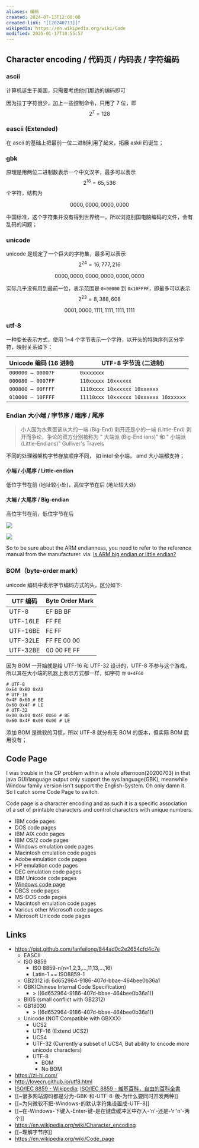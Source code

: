```yaml
---
aliases: 编码
created: 2024-07-13T12:00:00
created-link: "[[20240713]]"
wikipedia: https://en.wikipedia.org/wiki/Code
modified: 2025-01-17T10:55:57
---
```


## Character encoding / 代码页 / 内码表 / 字符编码

### ascii

计算机诞生于美国，只需要考虑他们那边的编码即可

因为拉丁字符很少，加上一些控制命令，只用了 7 位，即 $$2^7 = 128$$

### eascii (Extended)

在 ascii 的基础上把最前一位二进制利用了起来，拓展 askii 码诞生；

### gbk

原理是用两位二进制数表示一个中文汉字，最多可以表示 $$2^{16} = 65,536$$ 个字符，结构为

$$0000,0000,0000,0000$$

中国标准，这个字符集并没有得到世界统一，所以浏览别国电脑编码的文件，会有乱码的问题；

### unicode

unicode 是规定了一个巨大的字符集，最多可以表示 $$2^{24} = 16,777,216$$

$$0000,0000,0000,0000,0000,0000$$

实际几乎没有用到最前一位，表示范围是 `0×00000` 到 `0x10FFFF`，即最多可以表示 $$2^{23} = 8,388,608$$

$$0001,0000,1111,1111,1111,1111$$

### utf-8

一种变长表示方式，使用 1\~4 个字节表示一个字符，以开头的特殊序列区分字符，映射关系如下：

| Unicode 编码 (16 进制) | UTF-8 字节流 (二进制)                       |
| ------------------ | ------------------------------------- |
| `000000 – 00007F`  | `0xxxxxxx`                            |
| `000080 – 0007FF`  | `110xxxxx 10xxxxxx`                   |
| `000800 – 00FFFF`  | `1110xxxx 10xxxxxx 10xxxxxx`          |
| `010000 – 10FFFF`  | `11110xxx 10xxxxxx 10xxxxxx 10xxxxxx` |

### Endian 大小端 / 字节序 / 端序 / 尾序

> 小人国为水煮蛋该从大的一端 (Big-End) 剥开还是小的一端 (Little-End) 剥开而争论，争论的双方分别被称为 " 大端派 (Big-End·ians)" 和 " 小端派 (Little-Endians)"
> Gulliver's Travels

不同的处理器架构字节存放顺序不同， 如 intel 全小端， amd 大小端都支持；

#### 小端 / 小尾序 / Little-endian

低位字节在前 (地址较小处)，高位字节在后 (地址较大处)

#### 大端 / 大尾序 / Big-endian

高位字节在前，低位字节在后

![](https://raw.githack.com/bGZo/assets/dev/2025/202501172247093.png)

![](https://raw.githack.com/bGZo/assets/dev/2025/202501172246128.png)

So to be sure about the ARM endianness, you need to refer to the reference manual from the manufacturer. via: [Is ARM big endian or little endian? ](https://www.quora.com/Is-ARM-big-endian-or-little-endian)

### BOM（byte-order mark）

unicode 编码中表示字节编码方式的头，区分如下:

|UTF 编码 | Byte Order Mark|
|-------|-----------|
|UTF-8 |EF BB BF|
|UTF-16LE | FF FE|
|UTF-16BE | FE FF|
|UTF-32LE | FF FE 00 00|
|UTF-32BE | 00 00 FE FF|

因为 BOM 一开始就是给 UTF-16 和 UTF-32 设计的，UTF-8 不参与这个游戏，所以其在大小端的机器上表示方式都一样，如字符 `你` `U+4F60`

```shell
# UTF-8
0xE4 0xBD 0xA0
# UTF-16
0x4F 0x60 # BE
0x60 0x4F # LE
# UTF-32
0x00 0x00 0x4F 0x60 # BE
0x60 0x4F 0x00 0x00 # LE
```

添加 BOM 是微软的习惯，所以 UTF-8 就分有无 BOM 的版本，但实际 BOM 屁用没有；

## Code Page

I was trouble in the CP problem within a whole afternoon(20200703) in that java GUI/language output only support the sys language(GBK), meanwhile Window family version isn't support the English-System. Oh only damn it. So I catch some Code Page to switch.

Code page is a character encoding and as such it is a specific association of a set of printable characters and control characters with unique numbers.

- IBM code pages
- DOS code pages
- IBM AIX code pages
- IBM OS/2 code pages
- Windows emulation code pages
- Macintosh emulation code pages
- Adobe emulation code pages
- HP emulation code pages
- DEC emulation code pages
- IBM Unicode code pages
- [Windows code page](https://en.wikipedia.org/wiki/Windows_code_page)
- DBCS code pages
- MS-DOS code pages
- Macintosh emulation code pages
- Various other Microsoft code pages
- Microsoft Unicode code pages

## Links

- https://gist.github.com/fanfeilong/844ad0c2e2654cfd4c7e
    - EASCII
    - ISO 8859
      - ISO 8859-n(n=1,2,3,...,11,13,...,16)
      - Latin-1 == ISO8859-1
    - GB2312
      id: 6d652964-9186-407d-bbae-464bee0b36a1
    - GBK(Chinese Internal Code Specification)
      - \> ((6d652964-9186-407d-bbae-464bee0b36a1))
    - BIG5 (small conflict with GB2312)
    - GB18030
      - \> ((6d652964-9186-407d-bbae-464bee0b36a1))
    - Unicode (NOT Compatible with GBXXX)
      - UCS2
      - UTF-16 (Extend UCS2)
      - UCS4
      - UTF-32 (Currently a subset of UCS4, But ability to encode more unicode characters)
      - UTF-8
        - BOM
        - No BOM
- https://zi-hi.com/
- http://lovecn.github.io/utf8.html
- [ISO/IEC 8859 - Wikipedia](https://en.wikipedia.org/wiki/ISO/IEC_8859); [ISO/IEC 8859 - 維基百科，自由的百科全書](https://zh.wikipedia.org/wiki/ISO/IEC_8859)
- [[~很多网站源码都是分为-GBK-和-UTF-8-版-为什么要同时开发两种]]
- [[~为何微软不把-Windows-的默认字符集设置成-UTF-8]]
- [[~在-Windows-下键入-Enter-键-是在键盘缓冲区中存入-'n'-还是-'r''n'-两个]]
- https://en.wikipedia.org/wiki/Character_encoding
- [[~理解字节序]]
- https://en.wikipedia.org/wiki/Code_page
